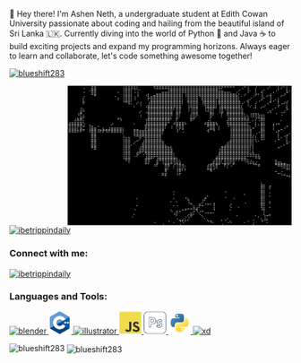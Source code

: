 👋 Hey there! I'm Ashen Neth, a undergraduate student at Edith Cowan University passionate about coding and hailing from the beautiful island of Sri Lanka 🇱🇰. 
                    Currently diving into the world of Python 🐍 and Java ☕ to build exciting projects and expand my programming horizons. 
                                          Always eager to learn and collaborate, let's code something awesome together!

<p align="left"> <a href="https://github.com/ryo-ma/github-profile-trophy"><img src="https://github-profile-trophy.vercel.app/?username=blueshift283" alt="blueshift283" /></a> </p>
<img align="right" alt="Coding" width="400" src="https://raw.githubusercontent.com/zaftzaft/terminal-anime/master/demo.gif">
<p align="left"> <a href="https://twitter.com/ibetrippindaily" target="blank"><img src="https://img.shields.io/twitter/follow/ibetrippindaily?logo=twitter&style=for-the-badge" alt="ibetrippindaily" /></a> </p>

<h3 align="left">Connect with me:</h3>
<p align="left">
<a href="https://twitter.com/ibetrippindaily" target="blank"><img align="center" src="https://raw.githubusercontent.com/rahuldkjain/github-profile-readme-generator/master/src/images/icons/Social/twitter.svg" alt="ibetrippindaily" height="30" width="40" /></a>
</p>

<h3 align="left">Languages and Tools:</h3>
<p align="left"> <a href="https://www.blender.org/" target="_blank" rel="noreferrer"> <img src="https://download.blender.org/branding/community/blender_community_badge_white.svg" alt="blender" width="40" height="40"/> </a> <a href="https://www.w3schools.com/cpp/" target="_blank" rel="noreferrer"> <img src="https://raw.githubusercontent.com/devicons/devicon/master/icons/cplusplus/cplusplus-original.svg" alt="cplusplus" width="40" height="40"/> </a> <a href="https://www.adobe.com/in/products/illustrator.html" target="_blank" rel="noreferrer"> <img src="https://www.vectorlogo.zone/logos/adobe_illustrator/adobe_illustrator-icon.svg" alt="illustrator" width="40" height="40"/> </a> <a href="https://developer.mozilla.org/en-US/docs/Web/JavaScript" target="_blank" rel="noreferrer"> <img src="https://raw.githubusercontent.com/devicons/devicon/master/icons/javascript/javascript-original.svg" alt="javascript" width="40" height="40"/> </a> <a href="https://www.photoshop.com/en" target="_blank" rel="noreferrer"> <img src="https://raw.githubusercontent.com/devicons/devicon/master/icons/photoshop/photoshop-line.svg" alt="photoshop" width="40" height="40"/> </a> <a href="https://www.python.org" target="_blank" rel="noreferrer"> <img src="https://raw.githubusercontent.com/devicons/devicon/master/icons/python/python-original.svg" alt="python" width="40" height="40"/> </a> <a href="https://www.adobe.com/products/xd.html" target="_blank" rel="noreferrer"> <img src="https://cdn.worldvectorlogo.com/logos/adobe-xd.svg" alt="xd" width="40" height="40"/> </a> </p>

<p><img align="left" src="https://github-readme-stats.vercel.app/api/top-langs?username=blueshift283&show_icons=true&locale=en&layout=compact" alt="blueshift283" /></p>

<p>&nbsp;<img align="center" src="https://github-readme-stats.vercel.app/api?username=blueshift283&show_icons=true&locale=en" alt="blueshift283" /></p>


